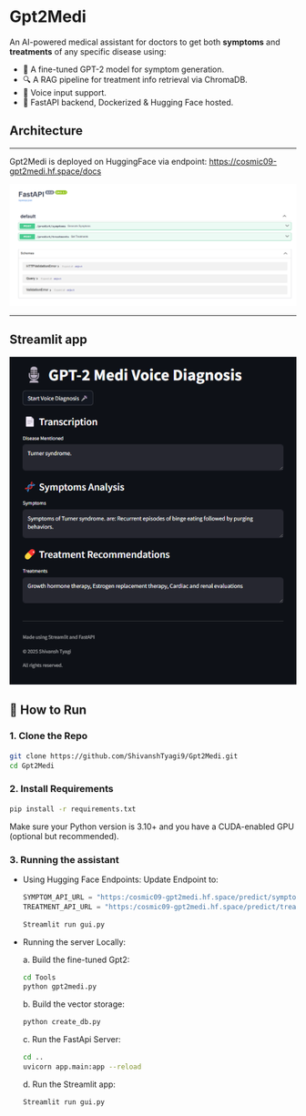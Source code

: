 # Gpt2Medi
An AI-powered medical assistant for doctors to get both **symptoms** and **treatments** of any specific disease using:
- 🧠 A fine-tuned GPT-2 model for symptom generation.
- 🔍 A RAG pipeline for treatment info retrieval via ChromaDB.
- 🎤 Voice input support.
- 🚀 FastAPI backend, Dockerized & Hugging Face hosted.
## Architecture

---

Gpt2Medi is deployed on HuggingFace via endpoint: https://cosmic09-gpt2medi.hf.space/docs 

![Endpoint-docs](Images/endpoint-docs.png)

---

## Streamlit app

![Streamlit-App](Images/Streamlit-app.png)

## 🚀 How to Run
### 1. Clone the Repo

```bash
git clone https://github.com/ShivanshTyagi9/Gpt2Medi.git
cd Gpt2Medi
```

### 2. Install Requirements

```bash
pip install -r requirements.txt
```
Make sure your Python version is 3.10+ and you have a CUDA-enabled GPU (optional but recommended).

### 3. Running the assistant
- Using Hugging Face Endpoints:
  Update Endpoint to:
  ```python
  SYMPTOM_API_URL = "https:/cosmic09-gpt2medi.hf.space/predict/symptoms"
  TREATMENT_API_URL = "https:/cosmic09-gpt2medi.hf.space/predict/treatments"
  ```
  ```bash
  Streamlit run gui.py
  ```
- Running the server Locally:
  
  a. Build the fine-tuned Gpt2:
     ```bash
     cd Tools
     python gpt2medi.py
     ```
  b. Build the vector storage:
     ```bash
     python create_db.py
     ```
  c. Run the FastApi Server:
     ```bash
     cd ..
     uvicorn app.main:app --reload
     ```
  d. Run the Streamlit app:
     ```bash
     Streamlit run gui.py
     ```
